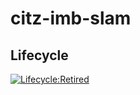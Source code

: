 # citz-imb-slam

## Lifecycle

[![Lifecycle:Retired](https://img.shields.io/badge/Lifecycle-Retired-d45500)](<Redirect-URL>)
